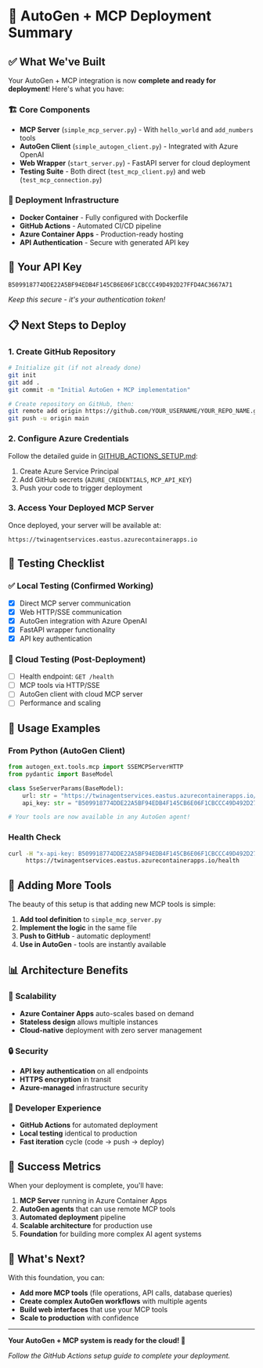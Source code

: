 # 🎯 AutoGen + MCP Deployment Summary

## ✅ What We've Built

Your AutoGen + MCP integration is now **complete and ready for deployment**! Here's what you have:

### 🏗️ Core Components
- **MCP Server** (`simple_mcp_server.py`) - With `hello_world` and `add_numbers` tools
- **AutoGen Client** (`simple_autogen_client.py`) - Integrated with Azure OpenAI
- **Web Wrapper** (`start_server.py`) - FastAPI server for cloud deployment
- **Testing Suite** - Both direct (`test_mcp_client.py`) and web (`test_mcp_connection.py`)

### 🚀 Deployment Infrastructure
- **Docker Container** - Fully configured with Dockerfile
- **GitHub Actions** - Automated CI/CD pipeline
- **Azure Container Apps** - Production-ready hosting
- **API Authentication** - Secure with generated API key

## 🎯 Your API Key
```
B509918774DDE22A5BF94EDB4F145CB6E06F1CBCCC49D492D27FFD4AC3667A71
```
*Keep this secure - it's your authentication token!*

## 📋 Next Steps to Deploy

### 1. Create GitHub Repository
```bash
# Initialize git (if not already done)
git init
git add .
git commit -m "Initial AutoGen + MCP implementation"

# Create repository on GitHub, then:
git remote add origin https://github.com/YOUR_USERNAME/YOUR_REPO_NAME.git
git push -u origin main
```

### 2. Configure Azure Credentials
Follow the detailed guide in [GITHUB_ACTIONS_SETUP.md](GITHUB_ACTIONS_SETUP.md):

1. Create Azure Service Principal
2. Add GitHub secrets (`AZURE_CREDENTIALS`, `MCP_API_KEY`)
3. Push your code to trigger deployment

### 3. Access Your Deployed MCP Server
Once deployed, your server will be available at:
```
https://twinagentservices.eastus.azurecontainerapps.io
```

## 🧪 Testing Checklist

### ✅ Local Testing (Confirmed Working)
- [x] Direct MCP server communication
- [x] Web HTTP/SSE communication  
- [x] AutoGen integration with Azure OpenAI
- [x] FastAPI wrapper functionality
- [x] API key authentication

### 🔄 Cloud Testing (Post-Deployment)
- [ ] Health endpoint: `GET /health`
- [ ] MCP tools via HTTP/SSE
- [ ] AutoGen client with cloud MCP server
- [ ] Performance and scaling

## 🎯 Usage Examples

### From Python (AutoGen Client)
```python
from autogen_ext.tools.mcp import SSEMCPServerHTTP
from pydantic import BaseModel

class SseServerParams(BaseModel):
    url: str = "https://twinagentservices.eastus.azurecontainerapps.io/sse"
    api_key: str = "B509918774DDE22A5BF94EDB4F145CB6E06F1CBCCC49D492D27FFD4AC3667A71"

# Your tools are now available in any AutoGen agent!
```

### Health Check
```bash
curl -H "x-api-key: B509918774DDE22A5BF94EDB4F145CB6E06F1CBCCC49D492D27FFD4AC3667A71" \
     https://twinagentservices.eastus.azurecontainerapps.io/health
```

## 🔧 Adding More Tools

The beauty of this setup is that adding new MCP tools is simple:

1. **Add tool definition** to `simple_mcp_server.py`
2. **Implement the logic** in the same file
3. **Push to GitHub** - automatic deployment!
4. **Use in AutoGen** - tools are instantly available

## 📊 Architecture Benefits

### 🎯 Scalability
- **Azure Container Apps** auto-scales based on demand
- **Stateless design** allows multiple instances
- **Cloud-native** deployment with zero server management

### 🔒 Security
- **API key authentication** on all endpoints
- **HTTPS encryption** in transit
- **Azure-managed** infrastructure security

### 🚀 Developer Experience
- **GitHub Actions** for automated deployment
- **Local testing** identical to production
- **Fast iteration** cycle (code → push → deploy)

## 🎉 Success Metrics

When your deployment is complete, you'll have:

1. **MCP Server** running in Azure Container Apps
2. **AutoGen agents** that can use remote MCP tools
3. **Automated deployment** pipeline
4. **Scalable architecture** for production use
5. **Foundation** for building more complex AI agent systems

## 🚀 What's Next?

With this foundation, you can:

- **Add more MCP tools** (file operations, API calls, database queries)
- **Create complex AutoGen workflows** with multiple agents
- **Build web interfaces** that use your MCP tools
- **Scale to production** with confidence

---

**Your AutoGen + MCP system is ready for the cloud! 🌟**

*Follow the GitHub Actions setup guide to complete your deployment.*
